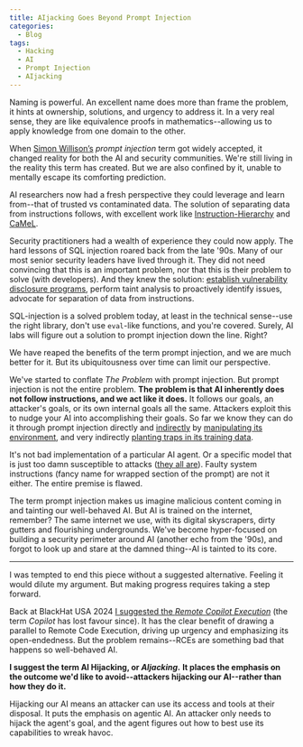 ```yaml
---
title: AIjacking Goes Beyond Prompt Injection
categories:
  - Blog
tags:
  - Hacking
  - AI
  - Prompt Injection
  - AIjacking
---
```


Naming is powerful. An excellent name does more than frame the problem, it hints at ownership, solutions, and urgency to address it. 
In a very real sense, they are like equivalence proofs in mathematics--allowing us to apply knowledge from one domain to the other.

When [Simon Willison’s](https://simonwillison.net/2022/Sep/12/prompt-injection/) *prompt injection* term got widely accepted, it changed reality for both the AI and security communities. 
We're still living in the reality this term has created.
But we are also confined by it, unable to mentally escape its comforting prediction.

AI researchers now had a fresh perspective they could leverage and learn from--that of trusted vs contaminated data. 
The solution of separating data from instructions follows, with excellent work like
[Instruction-Hierarchy](https://arxiv.org/abs/2404.13208) and [CaMeL](https://arxiv.org/abs/2503.18813).

Security practitioners had a wealth of experience they could now apply.
The hard lessons of SQL injection roared back from the late '90s.
Many of our most senior security leaders have lived through it. 
They did not need convincing that this is an important problem, nor that this is their problem to solve (with developers).
And they knew the solution: [establish vulnerability disclosure programs](https://www.mbgsec.com/blog/there-is-nothing-responsible-about-disclosure-of/), perform taint analysis to proactively identify issues, advocate for separation of data from instructions.

SQL-injection is a solved problem today, at least in the technical sense--use the right library, don't use `eval`-like functions, and you're covered.
Surely, AI labs will figure out a solution to prompt injection down the line. Right?

We have reaped the benefits of the term prompt injection, and we are much better for it.
But its ubiquitousness over time can limit our perspective.

We've started to conflate _The Problem_ with prompt injection.
But prompt injection is not the entire problem.
**The problem is that AI inherently does not follow instructions, and we act like it does.**
It follows our goals, an attacker's goals, or its own internal goals all the same.
Attackers exploit this to nudge your AI into accomplishing their goals.
So far we know they can do it through prompt injection directly and 
[indirectly](https://arxiv.org/abs/2302.12173) by [manipulating its environment](https://www.youtube.com/watch?v=FH6P288i2PE), 
and very indirectly [planting traps in its training data](https://x.com/tallmetommy/status/1902915877017985260).

It's not bad implementation of a particular AI agent.
Or a specific model that is just too damn susceptible to attacks ([they all are](https://x.com/elder_plinius)).
Faulty system instructions (fancy name for wrapped section of the prompt) are not it either.
The entire premise is flawed.

The term prompt injection makes us imagine malicious content coming in and tainting our well-behaved AI.
But AI is trained on the internet, remember?
The same internet we use, with its digital skyscrapers, dirty gutters and flourishing undergrounds.
We've become hyper-focused on building a security perimeter around AI (another echo from the '90s), 
and forgot to look up and stare at the damned thing--AI is tainted to its core.

-----

I was tempted to end this piece without a suggested alternative.
Feeling it would dilute my argument.
But making progress requires taking a step forward.

Back at BlackHat USA 2024 [I suggested the _Remote Copilot Execution_](https://labs.zenity.io/p/rce) (the term *Copilot* has lost favour since).
It has the clear benefit of drawing a parallel to Remote Code Execution, driving up urgency and emphasizing its open-endedness.
But the problem remains--RCEs are something bad that happens so well-behaved AI. 

**I suggest the term AI Hijacking, or *AIjacking*.**
**It places the emphasis on the outcome we'd like to avoid--attackers hijacking our AI--rather than how they do it.**

Hijacking our AI means an attacker can use its access and tools at their disposal.
It puts the emphasis on agentic AI.
An attacker only needs to hijack the agent's goal, and the agent figures out how to best use its capabilities to wreak havoc.